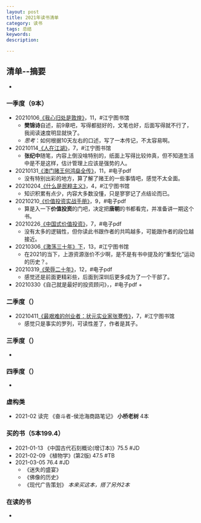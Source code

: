 ```yaml
---
layout: post   
title: 2021年读书清单    
category: 读书    
tags: 总结    
keywords:      
description:

---
```


## 清单--摘要

+ 

### 一季度（9本）

+ 20210106[《我心归处是敦煌》](https://www.jianshu.com/p/d1d25d54ba14)，11，#江宁图书馆
  + **樊锦诗**自述，前9章吧，写得都挺好的，文笔也好，后面写得就不行了，我阅读速度明显就快了。
  + *思考*：如何根据10天左右的口述，写了一本传记，不太容易啊。
+ 20210114[《人在江湖》](https://www.jianshu.com/p/7dd22ff629ec)，7，#江宁图书馆
  + **张纪中**随笔，内容上倒没啥特别的，纸面上写得比较帅真，但不知道生活中是不是这样，估计管理上应该是强势的人。
+ 20210131[《澳门赌王何鸿燊全传》](https://www.jianshu.com/p/2913144b2e1e)，11，#电子pdf
  + 没有特别出彩的地方，算了解了赌王的一些事情吧，感觉不太全面。
+ 20210204[《什么是民粹主义》](https://www.jianshu.com/p/524d9649fd6b)，4，#江宁图书馆
  + 知识积累有点少，内容大多数没懂，只是寥寥记了点结论而已。
+ 20210210[《价值投资实战手册》](https://www.jianshu.com/p/a0118801ccf5)，9，#电子pdf
  + 算是入一下**价值投资**的门吧，决定把**唐朝**的书都看完，并准备讲一期这个书。
+ 20210226[《中国式价值投资》](https://www.jianshu.com/p/9859b1123a21)，7，#电子pdf
  + 没有太多的逻辑性，但你读此书跟作者的共鸣越多，可能跟作者的段位越接近。
+ 20210306[《激荡三十年》下](https://www.jianshu.com/p/c1309c2f9058)，13，#江宁图书馆
  + 在2021的当下，上游资源涨价不少啊，是不是有书中提及的“重型化”运动的历史？。
+ 20210319[《荣辱二十年》](https://www.jianshu.com/p/521aa003b966)，12，#电子pdf
  + 感觉还是前面更精彩些，后面到深圳后更多成为了一个干部了。
+ 20210330《自己就是最好的投资顾问》，，#电子pdf
  + 

### 二季度（）

+ 20210411[《最艰难的创业者：状元实业家张謇传》](https://www.jianshu.com/p/ca44a8358b08)，7，#江宁图书馆
  + 感觉只是事实的罗列，可读性差了，作者是其子。

### 三季度（）

+ 

### 四季度（）

+ 

### 虚构类

+ 2021-02 读完 《奋斗者-侯沧海商路笔记》 **小桥老树** 4本

### 买的书（5本199.4）

+ 2021-01-13 《中国古代石刻概论(增订本)》75.5   #JD
+ 2021-02-09 《植物学》(第2版)   47.5  #TB
+ 2021-03-05    76.4     #JD
  + 《迷失的盛宴》
  + 《佛像的历史》
  + 《现代广告策划》 *本来买这本，搭了另外2本*

### 在读的书

+ 